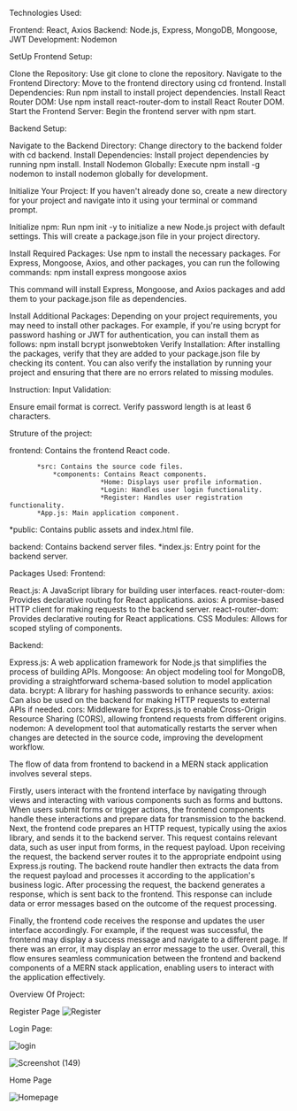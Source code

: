 Technologies Used:

Frontend: React, Axios
Backend: Node.js, Express, MongoDB, Mongoose, JWT
Development: Nodemon

SetUp
Frontend Setup:

Clone the Repository: Use git clone <repository-url> to clone the repository.
Navigate to the Frontend Directory: Move to the frontend directory using cd frontend.
Install Dependencies: Run npm install to install project dependencies.
Install React Router DOM: Use npm install react-router-dom to install React Router DOM.
Start the Frontend Server: Begin the frontend server with npm start.

Backend Setup:

Navigate to the Backend Directory: Change directory to the backend folder with cd backend.
Install Dependencies: Install project dependencies by running npm install.
Install Nodemon Globally: Execute npm install -g nodemon to install nodemon globally for development.

Initialize Your Project: If you haven't already done so, create a new directory for your project and navigate into it using your terminal or command prompt.

Initialize npm: Run npm init -y to initialize a new Node.js project with default settings. This will create a package.json file in your project directory.

Install Required Packages: Use npm to install the necessary packages. For Express, Mongoose, Axios, and other packages, you can run the following commands:
npm install express mongoose axios

This command will install Express, Mongoose, and Axios packages and add them to your package.json file as dependencies.

Install Additional Packages: Depending on your project requirements, you may need to install other packages. For example, if you're using bcrypt for password hashing or JWT for authentication, you can install them as follows:
npm install bcrypt jsonwebtoken
Verify Installation: After installing the packages, verify that they are added to your package.json file by checking its content. You can also verify the installation by running your project and ensuring that there are no errors related to missing modules.

Instruction:
Input Validation:

Ensure email format is correct.
Verify password length is at least 6 characters.


Struture of the project:

frontend: Contains the frontend React code.

           *src: Contains the source code files.
               *components: Contains React components.
                           *Home: Displays user profile information.
                           *Login: Handles user login functionality.
                           *Register: Handles user registration functionality.
           *App.js: Main application component.
*public: Contains public assets and index.html file.

backend: Contains backend server files.
         *index.js: Entry point for the backend server.

Packages Used:
Frontend:

React.js: A JavaScript library for building user interfaces.
react-router-dom: Provides declarative routing for React applications.
axios: A promise-based HTTP client for making requests to the backend server.
react-router-dom: Provides declarative routing for React applications.
CSS Modules: Allows for scoped styling of components.

Backend:

Express.js: A web application framework for Node.js that simplifies the process of building APIs.
Mongoose: An object modeling tool for MongoDB, providing a straightforward schema-based solution to model application data.
bcrypt: A library for hashing passwords to enhance security.
axios: Can also be used on the backend for making HTTP requests to external APIs if needed.
cors: Middleware for Express.js to enable Cross-Origin Resource Sharing (CORS), allowing frontend requests from different origins.
nodemon: A development tool that automatically restarts the server when changes are detected in the source code, improving the development workflow.


The flow of data from frontend to backend in a MERN stack application involves several steps.

Firstly, users interact with the frontend interface by navigating through views and interacting with various components such as forms and buttons. When users submit forms or trigger actions, the frontend components handle these interactions and prepare data for transmission to the backend.
Next, the frontend code prepares an HTTP request, typically using the axios library, and sends it to the backend server. This request contains relevant data, such as user input from forms, in the request payload.
Upon receiving the request, the backend server routes it to the appropriate endpoint using Express.js routing. The backend route handler then extracts the data from the request payload and processes it according to the application's business logic.
After processing the request, the backend generates a response, which is sent back to the frontend. This response can include data or error messages based on the outcome of the request processing.

Finally, the frontend code receives the response and updates the user interface accordingly. For example, if the request was successful, the frontend may display a success message and navigate to a different page. If there was an error, it may display an error message to the user.
Overall, this flow ensures seamless communication between the frontend and backend components of a MERN stack application, enabling users to interact with the application effectively.

Overview Of Project:

 Register Page
![Register](https://github.com/NikhitaAgarwal/UserAuthenticationSystem/assets/96190789/1675cf8c-7a38-4dc4-8327-67dccffab780)

Login Page:

![login](https://github.com/NikhitaAgarwal/UserAuthenticationSystem/assets/96190789/f3be3730-ca5f-4acf-8718-fb65f22e05f0)


![Screenshot (149)](https://github.com/NikhitaAgarwal/UserAuthenticationSystem/assets/96190789/5e651005-dc95-4a89-9219-76e176549e37)

Home Page

![Homepage](https://github.com/NikhitaAgarwal/UserAuthenticationSystem/assets/96190789/e2caf137-5453-4bcd-939b-741c446474e4)

 






